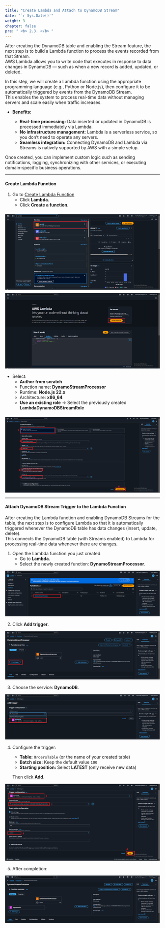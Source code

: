 ```yaml
---
title: "Create Lambda and Attach to DynamoDB Stream"
date: "`r Sys.Date()`"
weight: 3
chapter: false
pre: " <b> 2.3. </b> "
---
```


After creating the DynamoDB table and enabling the Stream feature, the next step is to build a Lambda function to process the events recorded from that Stream.  
AWS Lambda allows you to write code that executes in response to data changes in DynamoDB — such as when a new record is added, updated, or deleted.

In this step, we will create a Lambda function using the appropriate programming language (e.g., Python or Node.js), then configure it to be automatically triggered by events from the DynamoDB Stream.  
This enables the system to process real-time data without managing servers and scale easily when traffic increases.

+ **Benefits:**

  + **Real-time processing:** Data inserted or updated in DynamoDB is processed immediately via Lambda.
  + **No infrastructure management:** Lambda is a serverless service, so you don’t need to operate any servers.
  + **Seamless integration:** Connecting DynamoDB and Lambda via Streams is natively supported by AWS with a simple setup.

Once created, you can implement custom logic such as sending notifications, logging, synchronizing with other services, or executing domain-specific business operations.

---

#### Create Lambda Function

1. Go to [Create Lambda Function](https://ap-southeast-1.console.aws.amazon.com/lambda/home?region=ap-southeast-1#/begin)  
   + Click **Lambda**.  
   + Click **Create a function**.  

![Lambda](/images/2.prerequisite/Lambda1.png)  
![Lambda](/images/2.prerequisite/Lambda2.png)  

+ Select:  
   + **Author from scratch**  
   + Function name: **DynamoStreamProcessor**  
   + Runtime: **Node.js 22.x**  
   + Architecture: **x86_64**  
   + **Use an existing role** → Select the previously created **LambdaDynamoDBStreamRole**  

![Lambda](/images/2.prerequisite/Lambda3.png)

---

#### Attach DynamoDB Stream Trigger to the Lambda Function

After creating the Lambda function and enabling DynamoDB Streams for the table, the next step is to configure Lambda so that it is automatically triggered whenever the DynamoDB table has data changes (insert, update, delete).  
This connects the DynamoDB table (with Streams enabled) to Lambda for processing real-time data whenever there are changes.

1. Open the Lambda function you just created:  
   + Go to **Lambda**.  
   + Select the newly created function: **DynamoStreamProcessor**.  

![Lambda](/images/2.prerequisite/Lambda4.png)

2. Click **Add trigger**.  

![Lambda](/images/2.prerequisite/Lambda5.png)

3. Choose the service: **DynamoDB**.  

![Lambda](/images/2.prerequisite/Lambda6.png)

4. Configure the trigger:  
   + **Table:** `OrdersTable` (or the name of your created table)  
   + **Batch size:** Keep the default value `100`  
   + **Starting position:** Select **LATEST** (only receive new data)  

   Then click **Add**.  

![Lambda](/images/2.prerequisite/Lambda7.png)

5. After completion:  

![Lambda](/images/2.prerequisite/Lambda8.png)
